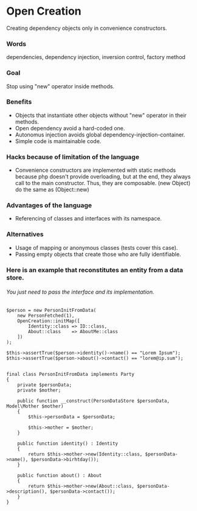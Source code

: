 # Open Creation
Creating dependency objects only in convenience constructors.

### Words
dependencies, dependency injection, inversion control, factory method

### Goal
Stop using "new" operator inside methods.

### Benefits
- Objects that instantiate other objects without "new" operator in their methods.
- Open dependency avoid a hard-coded one.
- Autonomus injection avoids global dependency-injection-container.
- Simple code is maintainable code.

### Hacks because of limitation of the language
- Convenience constructors are implemented with static methods because php doesn't provide overloading, but at the end, they always call to the main constructor. Thus, they are composable. (new Object) do the same as (Object::new)

### Advantages of the language
- Referencing of classes and interfaces with its namespace.

### Alternatives
- Usage of mapping or anonymous classes (tests cover this case).
- Passing empty objects that create those who are fully identifiable.

### Here is an example that reconstitutes an entity from a data store.
###### You just need to pass the interface and its implementation.

    $person = new PersonInitFromData(
        new PersonFetched(1),
        OpenCreation::initMap([
            Identity::class => ID::class,
            About::class    => AboutMe::class
        ])
    );
    
    $this->assertTrue($person->identity()->name() == "Lorem Ipsum");
    $this->assertTrue($person->about()->contact() == "lorem@ip.sum");
    
    
    final class PersonInitFromData implements Party
    {
        private $personData;
        private $mother;

        public function __construct(PersonDataStore $personData, Model\Mother $mother)
        {
            $this->personData = $personData;

            $this->mother = $mother;
        }

        public function identity() : Identity
        {
            return $this->mother->new(Identity::class, $personData->name(), $personData->birhtday());
        }

        public function about() : About
        {
            return $this->mother->new(About::class, $personData->description(), $personData->contact());
        }
    }


